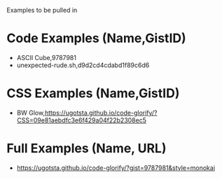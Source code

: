 Examples to be pulled in

# Code Examples (Name,GistID)
* ASCII Cube,9787981
* unexpected-rude.sh,d9d2cd4cdabd1f89c6d6

# CSS Examples (Name,GistID)
* BW Glow,https://ugotsta.github.io/code-glorify/?CSS=09e81aebdfc3e6f429a04f22b2308ec5

# Full Examples (Name, URL)
* https://ugotsta.github.io/code-glorify/?gist=9787981&style=monokai
